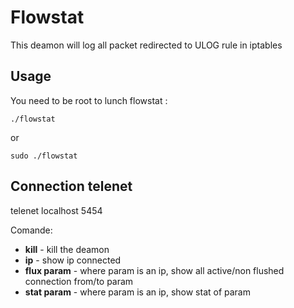Flowstat
========

This deamon will log all packet redirected to ULOG rule in iptables

Usage
-----

You need to be root to lunch flowstat :

    ./flowstat

or

    sudo ./flowstat

Connection telenet
------------------

telenet localhost 5454

Comande:
* **kill** - kill the deamon
* **ip** - show ip connected 
* **flux param** - where param is an ip, show all active/non flushed connection from/to param
* **stat param** - where param is an ip, show stat of param

